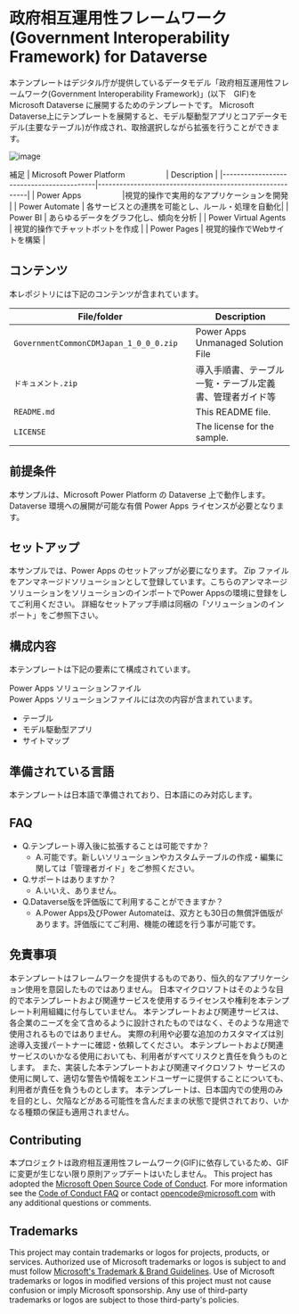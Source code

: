 # 政府相互運用性フレームワーク(Government Interoperability Framework) for Dataverse

本テンプレートはデジタル庁が提供しているデータモデル「政府相互運用性フレームワーク(Government Interoperability Framework)」(以下　GIF)を Microsoft Dataverse に展開するためのテンプレートです。
Microsoft Dataverse上にテンプレートを展開すると、モデル駆動型アプリとコアデータモデル(主要なテーブル)が作成され、取捨選択しながら拡張を行うことができます。 

![image](https://user-images.githubusercontent.com/123050871/214772063-25f861a9-f66a-454f-b0b9-c6e06bb4dd1e.png)

補足
|       Microsoft Power Platform              　　　　　| Description                                              |
|------------------------------------------|----------------------------------------------------------|
| Power Apps   　　　　　|視覚的操作で実用的なアプリケーションを開発                       |
| Power Automate                              | 各サービスとの連携を可能とし、ルール・処理を自動化|
| Power BI                           | あらゆるデータをグラフ化し、傾向を分析                                        |
| Power Virtual Agents                                | 視覚的操作でチャットボットを作成                              |
| Power Pages                              | 視覚的操作でWebサイトを構築                            |

## コンテンツ
本レポジトリには下記のコンテンツが含まれています。

| File/folder                     　　　　　| Description                                              |
|------------------------------------------|----------------------------------------------------------|
| `GovernmentCommonCDMJapan_1_0_0_0.zip`   　　　　　|Power Apps Unmanaged Solution File                        |
| `ドキュメント.zip`                              | 導入手順書、テーブル一覧・テーブル定義書、管理者ガイド等|
| `README.md`                              | This README file.                                        |
| `LICENSE`                                | The license for the sample.                              |

## 前提条件
本サンプルは、Microsoft Power Platform の Dataverse 上で動作します。
Dataverse 環境への展開が可能な有償 Power Apps ライセンスが必要となります。

## セットアップ
本サンプルでは、Power Apps のセットアップが必要になります。
Zip ファイルをアンマネージドソリューションとして登録しています。こちらのアンマネージソリューションをソリューションのインポートでPower Appsの環境に登録をしてご利用ください。
詳細なセットアップ手順は同梱の「ソリューションのインポート」をご参照下さい。

## 構成内容
本テンプレートは下記の要素にて構成されています。

Power Apps ソリューションファイル  
Power Apps ソリューションファイルには次の内容が含まれています。
 - テーブル
 - モデル駆動型アプリ
 - サイトマップ

## 準備されている言語
本テンプレートは日本語で準備されており、日本語にのみ対応します。

## FAQ
 - Q.テンプレート導入後に拡張することは可能ですか？
   - A.可能です。新しいソリューションやカスタムテーブルの作成・編集に関しては「管理者ガイド」をご参照ください。
 - Q.サポートはありますか？
    - A.いいえ、ありません。
 - Q.Dataverse版を評価版にて利用することができますか？
    - A.Power Apps及びPower Automateは、双方とも30日の無償評価版があります。評価版にてご利用、機能の確認を行う事が可能です。

## 免責事項
本テンプレートはフレームワークを提供するものであり、恒久的なアプリケーション使用を意図したものではありません。
日本マイクロソフトはそのような目的で本テンプレートおよび関連サービスを使用するライセンスや権利を本テンプレート利用組織に付与していません。 
本テンプレートおよび関連サービスは、各企業のニーズを全て含めるように設計されたものではなく、そのような用途で使用されるものではありません。
実際の利用や必要な追加のカスタマイズは別途導入支援パートナーに確認・依頼してください。 本テンプレートおよび関連サービスのいかなる使用においても、利用者がすべてリスクと責任を負うものとします。
また、実装した本テンプレートおよび関連マイクロソフト サービスの使用に関して、適切な警告や情報をエンドユーザーに提供することについても、利用者が責任を負うものとします。 
本テンプレートは、日本国内での使用のみを目的とし、欠陥などがある可能性を含んだままの状態で提供されており、いかなる種類の保証も適用されません。

## Contributing
本プロジェクトは政府相互運用性フレームワーク(GIF)に依存しているため、GIFに変更が生じない限り原則アップデートはいたしません。
This project has adopted the [Microsoft Open Source Code of Conduct](https://opensource.microsoft.com/codeofconduct/).
For more information see the [Code of Conduct FAQ](https://opensource.microsoft.com/codeofconduct/faq/) or
contact [opencode@microsoft.com](mailto:opencode@microsoft.com) with any additional questions or comments.

## Trademarks

This project may contain trademarks or logos for projects, products, or services. Authorized use of Microsoft 
trademarks or logos is subject to and must follow 
[Microsoft's Trademark & Brand Guidelines](https://www.microsoft.com/en-us/legal/intellectualproperty/trademarks/usage/general).
Use of Microsoft trademarks or logos in modified versions of this project must not cause confusion or imply Microsoft sponsorship.
Any use of third-party trademarks or logos are subject to those third-party's policies.

